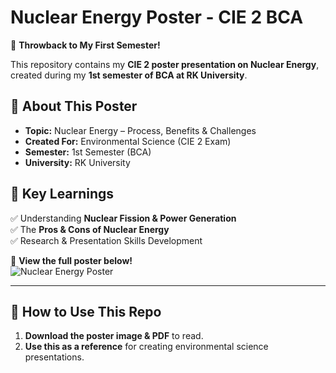 # Nuclear Energy Poster - CIE 2 BCA  

🚀 **Throwback to My First Semester!**  

This repository contains my **CIE 2 poster presentation on Nuclear Energy**, created during my **1st semester of BCA at RK University**.  

## 📌 About This Poster  
- **Topic:** Nuclear Energy – Process, Benefits & Challenges  
- **Created For:** Environmental Science (CIE 2 Exam)  
- **Semester:** 1st Semester (BCA)  
- **University:** RK University  

## 🔹 Key Learnings  
✅ Understanding **Nuclear Fission & Power Generation**  
✅ The **Pros & Cons of Nuclear Energy**  
✅ Research & Presentation Skills Development  

📄 **View the full poster below!**  
![Nuclear Energy Poster](nuclear_energy_poster.jpg)  

---

## 📌 How to Use This Repo  
1. **Download the poster image & PDF** to read.  
2. **Use this as a reference** for creating environmental science presentations.  

